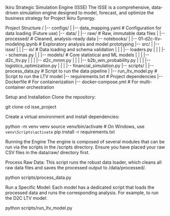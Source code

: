 Ikiru Strategic Simulation Engine (ISSE)
The ISSE is a comprehensive, data-driven simulation engine designed to model, forecast, and optimize the business strategy for Project Ikiru Synergy.

Project Structure
/
|-- configs/
|   |-- data_mapping.yaml       # Configuration for data loading (Future use)
|-- data/
|   |-- raw/                    # Raw, immutable data files
|   |-- processed/              # Cleaned, analysis-ready data
|-- notebooks/
|   |-- 01-d2c-ltv-modeling.ipynb # Exploratory analysis and model prototyping
|-- src/
|   |-- isse/
|   |   |-- io/                 # Data loading and schema validation
|   |   |   |-- loaders.py
|   |   |   |-- schemas.py
|   |   |-- models/             # Core statistical and ML models
|   |   |   |-- d2c_ltv.py
|   |   |   |-- d2c_mmm.py
|   |   |   |-- b2b_win_probability.py
|   |   |   |-- logistics_optimization.py
|   |   |   |-- financial_simulation.py
|-- scripts/
|   |-- process_data.py         # Script to run the data pipeline
|   |-- run_ltv_model.py        # Script to run the LTV model
|-- requirements.txt            # Project dependencies
|-- Dockerfile                  # For containerization
|-- docker-compose.yml          # For multi-container orchestration

Setup and Installation
Clone the repository:

git clone <repository-url>
cd isse_project

Create a virtual environment and install dependencies:

python -m venv venv
source venv/bin/activate  # On Windows, use `venv\Scripts\activate`
pip install -r requirements.txt

Running the Engine
The engine is composed of several modules that can be run via the scripts in the /scripts directory. Ensure you have placed your raw CSV files in the data/raw/ directory first.

Process Raw Data:
This script runs the robust data loader, which cleans all raw data files and saves the processed output to /data/processed/.

python scripts/process_data.py

Run a Specific Model:
Each model has a dedicated script that loads the processed data and runs the corresponding analysis. For example, to run the D2C LTV model:

python scripts/run_ltv_model.py

